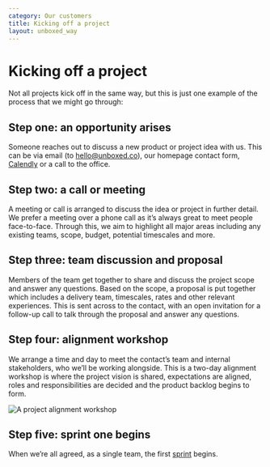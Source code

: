 ```yaml
---
category: Our customers
title: Kicking off a project
layout: unboxed_way
---
```


# Kicking off a project

Not all projects kick off in the same way, but this is just one example of the process that we might go through:

## Step one: an opportunity arises

Someone reaches out to discuss a new product or project idea with us. This can be via email (to hello@unboxed.co), our homepage contact form, [Calendly](https://calendly.com/unboxed) or a call to the office.


## Step two: a call or meeting

A meeting or call is arranged to discuss the idea or project in further detail. We prefer a meeting over a phone call as it’s always great to meet people face-to-face. Through this, we aim to highlight all major areas including any existing teams, scope, budget, potential timescales and more.


## Step three: team discussion and proposal

Members of the team get together to share and discuss the project scope and answer any questions. Based on the scope, a proposal is put together which includes a delivery team, timescales, rates and other relevant experiences. This is sent across to the contact, with an open invitation for a follow-up call to talk through the proposal and answer any questions.


## Step four: alignment workshop

We arrange a time and day to meet the contact’s team and internal stakeholders, who we’ll be working alongside. This is a two-day alignment workshop is where the project vision is shared, expectations are aligned, roles and responsibilities are decided and the product backlog begins to form.

![A project alignment workshop](https://s3-eu-west-1.amazonaws.com/unboxed-web-image-uploader/83ae0975ce1b5eb91eb1eeccf8b0c8a8.png)

## Step five: sprint one begins

When we’re all agreed, as a single team, the first [sprint](https://en.wikipedia.org/wiki/Hackathon#Code_sprints) begins.
